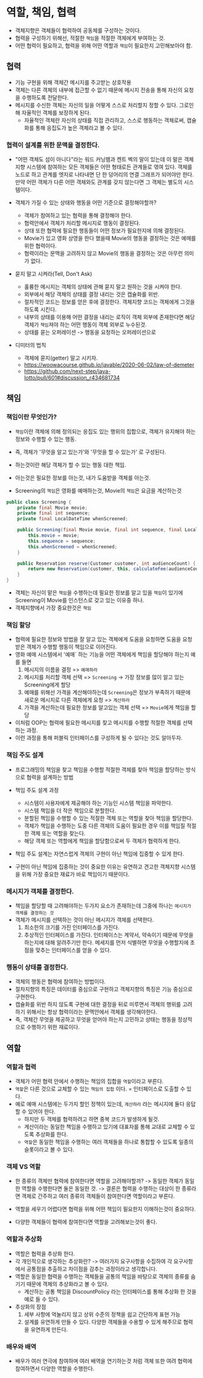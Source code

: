 # 역할, 책임, 협력
- 객체지향은 객체들이 협력하여 공동체를 구성하는 것이다.
- 협력을 구성하기 위해선, 적절한 `책임`을 적절한 객체에게 부여하는 것.
- 어떤 협력이 필요하고, 협력을 위해 어떤 역할과 `책임`이 필요한지 고민해보아야 함.

## 협력
- 기능 구현을 위해 객체간 메시지를 주고받는 상호작용
- 객체는 다른 객체의 내부에 접근할 수 없기 때문에 메시지 전송을 통해 자신의 요청을 수행하도록 전달한다.
- 메시지를 수신한 객체는 자신의 일을 어떻게 스스로 처리할지 정할 수 있다. 그로인해 자율적인 객체를 보장하게 된다.
    - 자율적인 객체란 자신의 상태를 직접 관리하고, 스스로 행동하는 객체로써, 캡슐화를 통해 응집도가 높은 객체라고 볼 수 있다.
        
### 협력이 설계를 위한 문맥을 결정한다.
- "어떤 객체도 섬이 아니다"라는 워드 커닝헴과 켄트 벡의 말이 있는데 이 말은 객체지향 시스템에 참여하는 모든 객체들은
 어떤 형태로든 관계들로 엮여 있다. 객체를 노드로 하고 관계를 엣지로 나타내면 단 한 덩어리의 연결 그래프가 되어야만 한다.
 만약 어떤 객체가 다른 어떤 객체와도 관계를 갖지 않는다면 그 객체는 별도의 시스템이다.
 
- 객체가 가질 수 있는 상태와 행동을 어떤 기준으로 결정해야할까?
    - 객체가 참여하고 있는 협력을 통해 결정해야 한다.
    - 협력안에서 객체가 처리할 메시지로 행동이 결정된다.
    - 상태 또한 협력에 필요한 행동들이 어떤 정보가 필요한지에 의해 결정된다.
    - Movie가 있고 영화 상영을 한다 했을때 Movie의 행동을 결정하는 것은 예매를 위한 협력이다.
    - 협력이라는 문맥을 고려하지 않고 Movie의 행동을 결정하는 것은 아무런 의미가 없다.
    
- 묻지 말고 시켜라(Tell, Don't Ask)
    - 훌륭한 메시지는 객체의 상태에 관해 묻지 말고 원하는 것을 시켜야 한다.
    - 외부에서 해당 객채의 상태를 결정 내리는 것은 캡슐화를 위반.
    - 절차적인 코드는 정보를 얻은 후에 결정한다. 객체지향 코드는 객체에게 그것을 하도록 시킨다. 
    - 내부의 상태를 이용해 어떤 결정을 내리는 로직이 객체 외부에 존재한다면 해당 객체가 `책임`져야 하는 어떤 행동이 객체 외부로 누수된것.
    - 상태를 묻는 오퍼레이션 -> 행동을 요청하는 오퍼레이션으로

- 디미터의 법칙
    - 객체에 묻지(getter) 말고 시키자.
    - https://woowacourse.github.io/javable/2020-06-02/law-of-demeter
    - https://github.com/next-step/java-lotto/pull/601#discussion_r434681734
    
## 책임
### 책임이란 무엇인가?
- `책임`이란 객체에 의해 정의되는 응집도 있는 행위의 집합으로, 객체가 유지해야 하는 정보와 수행할 수 있는 행동.
- 즉, 객체가 '무엇을 알고 있는가'와 '무엇을 할 수 있는가' 로 구성된다.
- 하는것이란 해당 객체가 할 수 있는 행동 대한 책임.
- 아는것은 필요한 정보를 아는것, 내가 도움받을 객체를 아는것.

- Screening의 `책임`은 영화를 예매하는것, Movie의 `책임`은 요금을 계산하는것
```java
public class Screening {
    private final Movie movie;
    private final int sequence;
    private final LocalDateTime whenScreened;

    public Screening(final Movie movie, final int sequence, final LocalDateTime whenScreened) {
        this.movie = movie;
        this.sequence = sequence;
        this.whenScreened = whenScreened;
    }

    public Reservation reserve(Customer customer, int audienceCount) {
        return new Reservation(customer, this, calculateFee(audienceCount), audienceCount);
    }
}
```
- 객체는 자신이 맡은 `책임`을 수행하는데 필요한 정보를 알고 있을 `책임`이 있기에 Screening이 Movie를 인스턴스로 갖고 있는 이유중 하나.
- 객체지향에서 가장 중요한것은 `책임`

### 책임 할당
- 협력에 필요한 정보와 방법을 잘 알고 있는 객체에게 도움을 요청하면 도움을 요청받은 객체가 수행할 행동이 책임으로 이어진다.
- 영화 예매 시스템에서 '예매` 하는 기능을 어떤 객체에게 책임을 할당해야 하는지 예를 들면
    1. 메시지의 이름을 결정 => `예매하라`
    2. 메시지를 처리할 객체 선택 => `Screening` -> 가장 정보를 많이 알고 있는 Screening에게 할당
    3. 예매를 위해선 가격을 계산해야하는데 `Screening`은 정보가 부족하기 때문에 새로운 메시지로 다른 객체에게 요청 => `계산하라`
    4. 가격을 계산하는데 필요한 정보를 알고있는 객체 선택 => `Movie`에게 책임을 할당   
- 이처럼 OOP는 협력에 필요한 메시지를 찾고 메시지를 수행할 적절한 객체를 선택하는 과정.
- 이런 과정을 통해 퍼블릭 인터페이스를 구성하게 될 수 있다는 것도 알아두자.
  
### 책임 주도 설계  
- 프로그래밍의 책임을 찾고 책임을 수행할 적절한 객체를 찾아 책임을 할당하는 방식으로 협력을 설계하는 방법
- 책임 주도 설계 과정
    - 시스템이 사용자에게 제공해야 하는 기능인 시스템 책임을 파악한다.
    - 시스템 책임을 더 작은 책임으로 분할한다.
    - 분할된 책임을 수행할 수 있는 적절한 객체 또는 역할을 찾아 책임을 할당한다.
    - 객체가 책임을 수행하는 도중 다른 객체의 도움이 필요한 경우 이를 책임질 적절한 객체 또는 역할을 찾는다.
    - 해당 객체 또는 역할에게 책임을 할당함으로써 두 객체가 협력하게 한다.

- 책임 주도 설계는 자연스럽게 객체의 구현이 아닌 책임에 집중할 수 있게 한다.
- 구현이 아닌 책임에 집중하는 것이 중요한 이유는 유연하고 견고한 객체지향 시스템을 위해 가장 중요한 재료가 바로 책임이기 때문이다.

### 메시지가 객체를 결정한다.
- 책임을 할당할 때 고려해야하는 두가지 요소가 존재하는데 그중에 하나는 `메시지가 객체를 결정하는 것`
- 객체가 메시지를 선택하는 것이 아닌 메시지가 객체를 선택한다.
    1. 최소한의 크기를 가진 인터페이스를 가진다.
    2. 추상적인 인터페이스를 가진다. 인터페이스는 계약서, 약속이기 때문에 무엇을 하는지에 대해 알려주기만 한다.
    메세지를 먼저 식별하면 무엇을 수행할지에 초점을 맞추는 인터페이스를 얻을 수 있다.
    
### 행동이 상태를 결정한다.
- 객체의 행동은 협력에 참여하는 방법이다.
- 절차지향의 특징은 데이터를 중심으로 구현하고 객체지향의 특징은 기능 중심으로 구현한다.
- 캡슐화를 위반 하지 않도록 구현에 대한 결정을 뒤로 미루면서 객체의 행위를 고려하기 위해서는 항상 협력이라는 문맥안에서 객체를 생각해야한다.
- 즉, 객체간 무엇을 제공하고 무엇을 얻어야 하는지 고민하고 상태는 행동을 정상적으로 수행하기 위한 재료이다.

## 역할
### 역할과 협력
- 객체가 어떤 협력 안에서 수행하는 책임의 집합을 `역할`이라고 부른다.
- `역할`은 다른 것으로 교체할 수 있는 `책임의 집합` 이다. = 인터페이스로 도출할 수 있다.
- 예로 예매 시스템에는 두가지 할인 정책이 있는데, `계산하라` 라는 메시지에 둘다 응답할 수 있어야 한다.
    - 하지만 두 객체를 협력하려고 하면 중복 코드가 발생하게 될것.
    - 계산이라는 동일한 책임을 수행하고 있기에 대표자를 통해 교대로 교체할 수 있도록 추상화를 한다.
    - `역할`은 동일한 책임을 수행하는 여러 객체들을 하나로 통합할 수 있도록 일종의 슬롯이라고 볼 수 있다.

### 객체 VS 역할
- 한 종류의 객체만 협력에 참여한다면 역할을 고려해야할까?
-> 동일한 객체가 동일한 역할을 수행한다면 둘은 동일한 것.
-> 결론은 협력을 수행하는 대상이 한 종류라면 객체로 간주하고 여러 종류의 객체들이 참여한다면 역할이라고 부른다.

- 역할을 세우기 어렵다면 협력을 위해 어떤 책임이 필요한지 이해하는것이 중요하다.
- 다양한 객체들이 협력에 참여한다면 역할을 고려해보는것이 좋다.

### 역할과 추상화
- 역할은 협력을 추상화 한다.
- 각 개인적으로 생각하는 추상화란?
    -> 여러가지 요구사항을 수집하여 각 요구사항에서 공통점을 추출하고 차이점을 감추는 과정이라고 생각합니다.
- 역할은 동일한 협력을 수행하는 객체들을 공통의 책임을 바탕으로 객체의 종류를 숨기기 때문에 객체의 추상화라고 볼 수 있다.
    - 계산하는 공통 책임을 DiscountPolicy 라는 인터페이스를 통해 추상화 한 것을 예로 들 수 있다.
- 추상화의 장점
    1. 세부 사항에 억눌리지 않고 상위 수준의 정책을 쉽고 간단하게 표현 가능
    2. 설계를 유연하게 만들 수 있다. 다양한 객체들을 수용할 수 있게 해주므로 협력을 유연하게 만든다.

### 배우와 배역
- 배우가 여러 연극에 참여하며 여러 배역을 연기하는것 처럼 객체 또한 여려 협력에 참여하면서 다양한 역할을 수행한다.